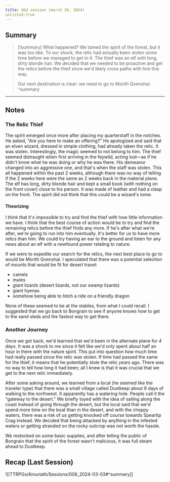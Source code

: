 ```yaml
---
title: d&d session (march 10, 2024)
unlisted:true
---
```

## Summary
>[!summary] What happened?
>We tamed the spirit of the forest, but it was too late. To our shock, the relic had actually been stolen some time before we managed to get to it. The thief was an elf with long, dirty blonde hair. We decided that we needed to be proactive and get the relics before the thief since we'd likely cross paths with him this way.
>
>Our next destination is clear: we need to go to Morith Qvenshal.
>^summary
---

## Notes
### The Relic Thief
The spirit emerged once more after placing my quarterstaff in the notches. He asked, "Are you here to make an offering?" He apologized and said that an elven wizard, dressed in simple clothing, had already taken the relic. It was stolen. Interestingly, the magic seemed to not belong to him. The thief seemed distraught when first arriving in the feywild, acting lost—as if he didn't know what he was doing or why he was there. His demeanor changed into an aggressive one, and that's when the staff was stolen. This all happened within the past 2 weeks, although there was no way of telling if the 2 weeks here were the same as 2 weeks back in the material plane. The elf has long, dirty blonde hair and kept a small book (with nothing on the front cover) close to his person. It was made of leather and had a clasp on the front. The spirit did not think that this could be a wizard's tome.

#### Theorizing
I think that it's impossible to try and find the thief with how little information we have. I think that the best course of action would be to try and find the remaining relics before the thief finds any more. If he's after what we're after, we're going to run into him eventually. It's better for us to have more relics than him. We could try having an ear to the ground and listen for any news about an elf with a newfound power relating to nature.

If we were to expedite our search for the relics, the next best place to go to would be Morith Qvenshal. I speculated that there was a potential selection of mounts that would be fit for desert travel:

- camels
- mules
- giant lizards (desert lizards, not our swamp lizards)
- giant hyenas
- somehow being able to hitch a ride on a friendly dragon

None of these seemed to be at the stables, from what I could recall. I suggested that we go back to Bongrain to see if anyone knows how to get to the sand sleds and the fastest way to get there.

### Another Journey
Once we got back, we'd learned that we'd been in the alternate plane for *4 days.* It was a shock to me since it felt like we'd only spent about half an hour in there with the nature spirit. This put into question how much time had really passed since the relic was stolen. If time had passed the same for the thief, it means that he potentially stole the relic *years* ago. There was no way to tell how long it had been; all I knew is that it was crucial that we get to the next relic immediately.

After some asking around, we learned from a local (he seemed like the traveler type) that there was a small village called Dustkeep about 6 days of walking to the northwest. It apparently has a watering hole. People call it the "gateway to the desert." We briefly toyed with the idea of sailing along the coast instead of going through the desert, but the local said that we'd spend more time on the boat than in the desert, and with the choppy waters, there was a risk of us getting knocked off course towards Speartip Crag instead. We decided that being attacked by anything in the infested waters or getting stranded on the rocky outcrop was not worth the hassle.

We restocked on some basic supplies, and after telling the public of Bongrain that the spirit of the forest wasn't malicious, it was full steam ahead to Dustkeep.

## Recap (Last Session)
![[TTRPGs/Ainuriath/Sessions/008_2024-03-03#^summary]]